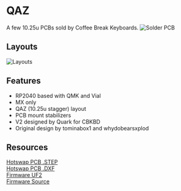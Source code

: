 # QAZ
A few 10.25u PCBs sold by Coffee Break Keyboards.
![Solder PCB](https://assets.bigcartel.com/product_images/274960217/6DB8E22A-5822-446B-BEC1-C102128D032B.jpeg)

## Layouts
![Layouts](https://assets.bigcartel.com/product_images/388571892/QAZLayouts.PNG)


## Features
- RP2040 based with QMK and Vial
- MX only
- QAZ (10.25u stagger) layout
- PCB mount stabilizers
- V2 designed by Quark for CBKBD
- Original design by tominabox1 and whydobearsxplod


## Resources
[Hotswap PCB .STEP](https://github.com/CoffeeBreakKeyboards/cbkbd-docs/qaz/qazv2hs.step)
<br>
[Hotswap PCB .DXF](https://github.com/CoffeeBreakKeyboards/cbkbd-docs/qaz/qazv2hs.dxf)
<br>
[Firmware UF2](https://github.com/CoffeeBreakKeyboards/cbkbd-docs/qaz/firmware/qazv2vial.uf2)
<br>
[Firmware Source](https://github.com/Armastardo/vial-qmk/tree/qw-develop/keyboards/quark_works/qaz_rp2040)
